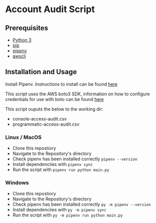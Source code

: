 # Account Audit Script

## Prerequisites
- [Python 3](https://www.python.org/downloads/)
- [pip](https://www.w3schools.com/python/python_pip.asp)
- [pipenv](https://pipenv.pypa.io/en/latest/)
- [awscli](https://aws.amazon.com/cli/)

## Installation and Usage

Install Pipenv. Instructions to install can be found [here](https://pipenv.pypa.io/en/latest/)

This script uses the AWS boto3 SDK, information on how to configure credentials for use with boto can be found [here](https://boto3.amazonaws.com/v1/documentation/api/latest/guide/quickstart.html#configuration)

This script ouputs the below to the working dir:
- console-access-audit.csv
- programmatic-access-audit.csv

### Linux / MacOS

- Clone this repostiory
- Navigate to the Repository's directory
- Check pipenv has been installed correctly `pipenv --version`
- Install dependenciies with `pipenv sync`
- Run the script with `pipenv run python main.py`

### Windows

- Clone this repostiory
- Navigate to the Repository's directory
- Check pipenv has been installed correctly `py -m pipenv --version`
- Install dependenciies with `py -m pipenv sync`
- Run the script with `py -m pipenv run python main.py`
